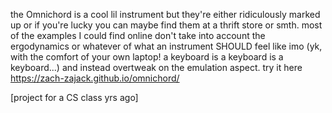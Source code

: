 the Omnichord is a cool lil instrument but they're either ridiculously marked up or if you're lucky you can maybe find them at a thrift store or smth.
most of the examples I could find online don't take into account the ergodynamics or whatever of what an instrument SHOULD feel like imo (yk, with the comfort of your own laptop! a keyboard is a keyboard is a keyboard...) and instead overtweak on the emulation aspect.
try it here https://zach-zajack.github.io/omnichord/

[project for a CS class yrs ago]
